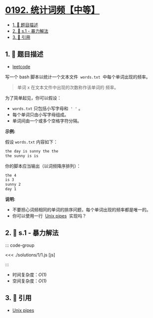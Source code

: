 # [0192. 统计词频【中等】](https://github.com/tnotesjs/TNotes.leetcode/tree/main/notes/0192.%20%E7%BB%9F%E8%AE%A1%E8%AF%8D%E9%A2%91%E3%80%90%E4%B8%AD%E7%AD%89%E3%80%91)

<!-- region:toc -->

- [1. 📝 题目描述](#1--题目描述)
- [2. 🎯 s.1 - 暴力解法](#2--s1---暴力解法)
- [3. 🔗 引用](#3--引用)

<!-- endregion:toc -->

## 1. 📝 题目描述

- [leetcode](https://leetcode.cn/problems/word-frequency/)

写一个 bash 脚本以统计一个文本文件  `words.txt`  中每个单词出现的频率。

> 单词 x 在文本文件中出现的次数称作该单词的 频率。

为了简单起见，你可以假设：

- `words.txt` 只包括小写字母和  `' '` 。
- 每个单词只由小写字母组成。
- 单词间由一个或多个空格字符分隔。

**示例:**

假设 `words.txt` 内容如下：

```txt
the day is sunny the the
the sunny is is
```

你的脚本应当输出（以词频降序排列）：

```txt
the 4
is 3
sunny 2
day 1
```

**说明:**

- 不要担心词频相同的单词的排序问题，每个单词出现的频率都是唯一的。
- 你可以使用一行  [Unix pipes][1]  实现吗？

## 2. 🎯 s.1 - 暴力解法

::: code-group

<<< ./solutions/1/1.js [js]

:::

- 时间复杂度：$O(1)$
- 空间复杂度：$O(1)$

## 3. 🔗 引用

- [Unix pipes][1]

[1]: http://tldp.org/HOWTO/Bash-Prog-Intro-HOWTO-4.html

